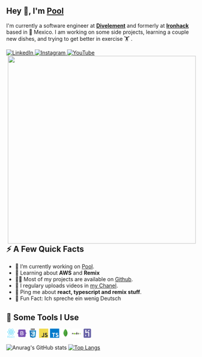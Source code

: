 <h2>Hey 👋, I'm <a href="https://www.linkedin.com/in/poolortega/">Pool</a></h2>
<p>I'm currently a software engineer at <strong><a href="https://divelement.io/es/">Divelement</a></strong> and formerly at <strong><a href="https://www.ironhack.com/en/mexico-city">Ironhack</a></strong> based in 🌁 Mexico. I am working on some side projects, learning a couple new dishes, and trying to get better in exercise 🏋️ .</p>

<a href="https://www.linkedin.com/in/poolortega/">![LinkedIn](https://img.shields.io/badge/linkedin-%230077B5.svg?style=for-the-badge&logo=linkedin&logoColor=white) </a>
<a href="https://www.instagram.com/ipoolito/">![Instagram](https://img.shields.io/badge/Instagram-%23E4405F.svg?style=for-the-badge&logo=Instagram&logoColor=white) </a>
<a href="https://www.youtube.com/channel/UC7JB-b5IRJhxg38og39nHoA">![YouTube](https://img.shields.io/badge/YouTube-%23FF0000.svg?style=for-the-badge&logo=YouTube&logoColor=white)</a>
<img align="right" width="500" height="500"  src="https://c.tenor.com/pv2oZ5a5HCIAAAAC/cyberpunk2077-edgerunners.gif" />

<h2>⚡️ A Few Quick Facts</h2>
<ul>
<li>🔭 I’m currently working on <a href="https://www.poolortega.com/" target="_blank">Pool</a>.</li>
<li>🧐 Learning about <strong>AWS</strong> and <strong>Remix</strong></li>
<li>👨‍💻 Most of my projects are available on <a href="https://github.com/iPoolito">Github</a>.</li>
<li>📝 I regulary uploads videos in <a href="https://www.youtube.com/channel/UC7JB-b5IRJhxg38og39nHoA">my Chanel</a>.</li>
<li>💬 Ping me about <strong>react, typescript and remix stuff</strong>.</li>

<li>🎉 Fun Fact: Ich spreche ein wenig Deutsch</li>
</ul>
<h2>🚀 Some Tools I Use</h2>
<p align="left">
<img src="https://raw.githubusercontent.com/devicons/devicon/master/icons/react/react-original-wordmark.svg" alt="react" width="25" height="25" />
<img src="https://raw.githubusercontent.com/devicons/devicon/master/icons/bootstrap/bootstrap-plain.svg" alt="bootstrap" width="25" height="25" />
<img src="https://raw.githubusercontent.com/devicons/devicon/master/icons/css3/css3-original-wordmark.svg" alt="css3" width="25" height="25" />
<img src="https://raw.githubusercontent.com/devicons/devicon/master/icons/javascript/javascript-original.svg" alt="javascript" width="25" height="25" />
<img src="https://raw.githubusercontent.com/devicons/devicon/master/icons/typescript/typescript-original.svg" alt="typescript" width="25" height="25" />
<img src="https://raw.githubusercontent.com/devicons/devicon/master/icons/mongodb/mongodb-original.svg" alt="mongodb" width="25" height="25" />
<img src="https://raw.githubusercontent.com/devicons/devicon/master/icons/nodejs/nodejs-original-wordmark.svg" alt="nodejs" width="25" height="25" />
<img src="https://raw.githubusercontent.com/devicons/devicon/master/icons/heroku/heroku-plain.svg" alt="heroku" width="25" height="25" />
</p>

![Anurag's GitHub stats](https://github-readme-stats.vercel.app/api?username=ipoolito&show_icons=true&theme=dracula)
[![Top Langs](https://github-readme-stats.vercel.app/api/top-langs/?username=ipoolito&layout=compact)](https://github.com/anuraghazra/github-readme-stats)
